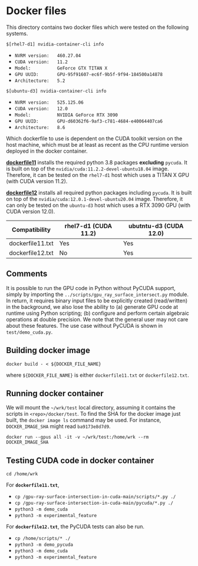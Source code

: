 # Docker files

This directory contains two docker files which were tested on the following systems.

`$[rhel7-d1] nvidia-container-cli info`
- `NVRM version:   460.27.04`
- `CUDA version:   11.2`
- `Model:          GeForce GTX TITAN X`
- `GPU UUID:       GPU-95f91607-ec6f-9b5f-9f94-184500a14878`
- `Architecture:   5.2`

`$[ubuntu-d3] nvidia-container-cli info`
- `NVRM version:   525.125.06`
- `CUDA version:   12.0`
- `Model:          NVIDIA GeForce RTX 3090`
- `GPU UUID:       GPU-d60362f6-9af3-c781-4684-e40064407ca6`
- `Architecture:   8.6`

Which dockerfile to use is dependent on the CUDA toolkit version on the host machine, which must be at least as recent as the CPU runtime version deployed in the docker container.

<b>[dockerfile11](dockerfile11.txt)</b> installs the required python 3.8 packages <b>excluding</b> `pycuda`. It is built on top of the `nvidia/cuda:11.2.2-devel-ubuntu18.04` image. Therefore, it can be tested on the `rhel7-d1` host which uses a TITAN X GPU (with CUDA version 11.2).

<b>[dockerfile12](dockerfile12.txt)</b> installs all required python packages including `pycuda`. It is built on top of the `nvidia/cuda:12.0.1-devel-ubuntu20.04` image. Therefore, it can only be tested on the `ubuntu-d3` host which uses a RTX 3090 GPU (with CUDA version 12.0).

| Compatibility    | rhel7-d1 (CUDA 11.2) | ubutntu-d3 (CUDA 12.0) |
|------------------|----------------------|------------------------|
| dockerfile11.txt |          Yes         |          Yes           |
| dockerfile12.txt |          No          |          Yes           |

## Comments
It is possible to run the GPU code in Python without PyCUDA support, simply by importing the `../scripts/gpu_ray_surface_intersect.py` module. In return, it requires binary input files to be explicitly created (read/written) in the background, we also lose the ability to (a) generate GPU code at runtime using Python scripting; (b) configure and perform certain algebraic operations at double precision. We note that the general user may not care about these features. The use case without PyCUDA is shown in `test/demo_cuda.py`.

## Building docker image
`docker build - < ${DOCKER_FILE_NAME}`

where `${DOCKER_FILE_NAME}` is either `dockerfile11.txt` or `dockerfile12.txt`.

## Running docker container
We will mount the `~/wrk/test` local directory, assuming it contains the scripts in `<repo>/docker/test`. To find the SHA for the docker image just built, the `docker image ls` command may be used. For instance, `DOCKER_IMAGE_SHA` might read `ba9173e8d7d9`.

`docker run --gpus all -it -v ~/wrk/test:/home/wrk --rm DOCKER_IMAGE_SHA`

## Testing CUDA code in docker container

`cd /home/wrk`

For <b>`dockerfile11.txt`</b>,
- `cp /gpu-ray-surface-intersection-in-cuda-main/scripts/*.py ./`
- `cp /gpu-ray-surface-intersection-in-cuda-main/pycuda/*.py ./`
- `python3 -m demo_cuda`
- `python3 -m experimental_feature`

For <b>`dockerfile12.txt`</b>, the PyCUDA tests can also be run.
- `cp /home/scripts/* ./`
- `python3 -m demo_pycuda`
- `python3 -m demo_cuda`
- `python3 -m experimental_feature`
